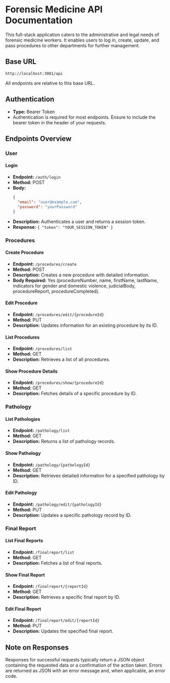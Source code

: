 # Forensic Medicine API Documentation

This full-stack application caters to the administrative and legal needs of forensic medicine workers. It enables users to log in, create, update, and pass procedures to other departments for further management.

## Base URL

`http://localhost:3001/api`

All endpoints are relative to this base URL.

## Authentication

- **Type:** Bearer Token
- Authentication is required for most endpoints. Ensure to include the bearer token in the header of your requests.

## Endpoints Overview

### User

#### Login

- **Endpoint:** `/auth/login`
- **Method:** POST
- **Body:**
  ```json
  {
    "email": "user@example.com",
    "password": "yourPassword"
  }
  ```
- **Description:** Authenticates a user and returns a session token.
- **Response:** `{ "token": "YOUR_SESSION_TOKEN" }`

### Procedures

#### Create Procedure

- **Endpoint:** `/procedures/create`
- **Method:** POST
- **Description:** Creates a new procedure with detailed information.
- **Body Required:** Yes (procedureNumber, name, firstName, lastName, indicators for gender and domestic violence, judicialBody, procedureReport, procedureCompleted).

#### Edit Procedure

- **Endpoint:** `/procedures/edit/{procedureId}`
- **Method:** PUT
- **Description:** Updates information for an existing procedure by its ID.

#### List Procedures

- **Endpoint:** `/procedures/list`
- **Method:** GET
- **Description:** Retrieves a list of all procedures.

#### Show Procedure Details

- **Endpoint:** `/procedures/show/{procedureId}`
- **Method:** GET
- **Description:** Fetches details of a specific procedure by ID.

### Pathology

#### List Pathologies

- **Endpoint:** `/pathology/list`
- **Method:** GET
- **Description:** Returns a list of pathology records.

#### Show Pathology

- **Endpoint:** `/pathology/{pathologyId}`
- **Method:** GET
- **Description:** Retrieves detailed information for a specified pathology by ID.

#### Edit Pathology

- **Endpoint:** `/pathology/edit/{pathologyId}`
- **Method:** PUT
- **Description:** Updates a specific pathology record by ID.

### Final Report

#### List Final Reports

- **Endpoint:** `/finalreport/list`
- **Method:** GET
- **Description:** Fetches a list of final reports.

#### Show Final Report

- **Endpoint:** `/finalreport/{reportId}`
- **Method:** GET
- **Description:** Retrieves a specific final report by ID.

#### Edit Final Report

- **Endpoint:** `/finalreport/edit/{reportId}`
- **Method:** PUT
- **Description:** Updates the specified final report.

## Note on Responses

Responses for successful requests typically return a JSON object containing the requested data or a confirmation of the action taken. Errors are returned as JSON with an error message and, when applicable, an error code.

